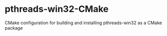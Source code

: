 # pthreads-win32-CMake
CMake configuration for building and installing pthreads-win32 as a CMake package
